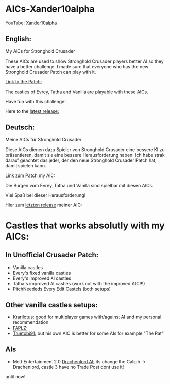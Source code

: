 # AICs-Xander10alpha
YouTube: [Xander10alpha](https://www.youtube.com/channel/UCYlyixfoKPcz-Ixi6Nc383Q)

## English:

My AICs for Stronghold Crusader

These AICs are used to show Stronghold Crusader players better AI so they have a better challenge.
I made sure that everyone who has the new Stronghold Crusader Patch can play with it.

[Link to the Patch:](https://github.com/Sh0wdown/UnofficialCrusaderPatch/releases)

The castles of Evrey, Tatha and Vanilla are playable with these AICs.

Have fun with this challenge!

Here to the [latest release:](https://github.com/Xander10alpha/AICs-Xander10alpha/releases)

## Deutsch:

Meine AICs für Stronghold Crusader

Diese AICs dienen dazu Spieler von Stronghold Crusader eine bessere KI zu präsentieren, damit sie eine bessere Herausforderung haben.
Ich habe strak darauf geachtet das jeder, der den neue Stronghold Crusader Patch hat, damit spielen kann.

[Link zum Patch](https://github.com/Sh0wdown/UnofficialCrusaderPatch/releases) my AIC:

Die Burgen vom Evrey, Tatha und Vanilla sind spielbar mit diesen AICs.

Viel Spaß bei dieser Herausforderung!

Hier zum [letzten release](https://github.com/Xander10alpha/AICs-Xander10alpha/releases) meiner AIC:

# Castles that works absolutly with my AICs:

## In Unofficial Crusader Patch:

* Vanilla castles
* Every's fixed vanilla castles
* Every's improved AI castles
* Tatha's improved AI castles (work not with the improved AIC!!!)
* PitchNeededs Every Edit Castels (both setups)

## Other vanilla castles setups:

* [Krarilotus:](https://github.com/Krarilotus/Stronghold-Crusader-efficient-AI) good for multiplayer games with/against AI and my personal recommendation
* [FAPLZ:](https://github.com/FAPLZ/AIV-files-for-Stronghold-Crusader)
* [Truetobi91:](https://github.com/Truetobi91/Truetobis-Personal-AI-for-Stronghold-Crusader) but his own AIC is better for some AIs for example "The Rat"

## AIs

* Mett Entertainment 2.0 [Drachenlord AI:](http://share.cherrytree.at/showfile-33205/rainer_w_mod.rar) its change the Caliph -> Drachenlord, castle 3 have no Trade Post dont use it!

until now!

